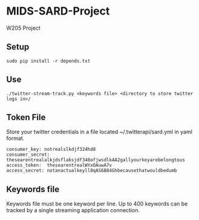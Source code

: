 # MIDS-SARD-Project
W205 Project

## Setup

    sudo pip install -r depends.txt

## Use

    ./twitter-stream-track.py <keywords file> <directory to store twitter logs in>/

## Token File

Store your twitter credentials in a file located ~/.twitterapi/sard.yml in yaml format.

    consumer_key: notrealslkdjf324hd8
    consumer_secret: thesearentrealalkjdsflaksjdf348ofjwsdlkAA2gallyourkeyarebelongtous
    access_token:  thesearentrealWYxOAuwA7v
    access_secret: notanactualkeyll8qAS6B84Ghbecausethatwouldbedumb

## Keywords file

Keywords file must be one keyword per line. Up to 400 keywords can be tracked by a single
streaming application connection.
